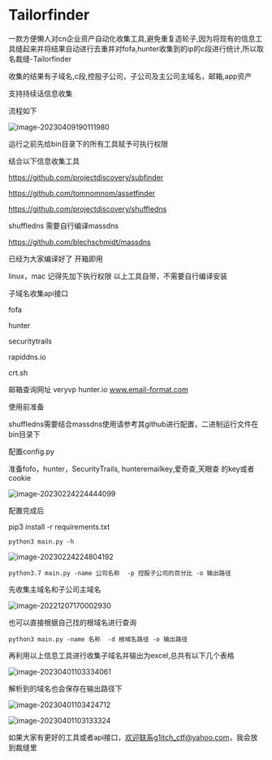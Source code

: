 



# Tailorfinder

一款方便懒人对cn企业资产自动化收集工具,避免重复造轮子,因为将现有的信息工具缝起来并将结果自动进行去重并对fofa,hunter收集到的ip的c段进行统计,所以取名裁缝-Tailorfinder

收集的结果有子域名,c段,控股子公司，子公司及主公司主域名，邮箱,app资产

支持持续话信息收集

流程如下

![image-20230409190111980](https://cdn.jsdelivr.net/gh/penson233/images@main/uPic/image-20230409190111980.png)


运行之前先给bin目录下的所有工具赋予可执行权限


结合以下信息收集工具




https://github.com/projectdiscovery/subfinder

https://github.com/tomnomnom/assetfinder

https://github.com/projectdiscovery/shuffledns

shuffledns 需要自行编译massdns

https://github.com/blechschmidt/massdns

已经为大家编译好了 开箱即用



linux，mac 记得先加下执行权限
以上工具自带，不需要自行编译安装





子域名收集api接口

fofa

hunter

securitytrails

rapiddns.io

crt.sh


邮箱查询网址
veryvp
hunter.io
www.email-format.com



使用前准备

shuffledns需要结合massdns使用请参考其github进行配置，二进制运行文件在bin目录下


配置config.py

准备fofo，hunter，SecurityTrails, hunteremailkey,爱奇查,天眼查 的key或者cookie



![image-20230224224444099](https://cdn.jsdelivr.net/gh/penson233/images@main/uPic/image-20230224224444099.png)





配置完成后

pip3 install -r requirements.txt

```
python3 main.py -h
```

![image-20230224224804192](https://cdn.jsdelivr.net/gh/penson233/images@main/uPic/image-20230224224804192.png)



```
python3.7 main.py -name 公司名称  -p 控股子公司的百分比 -o 输出路径
```



先收集主域名和子公司主域名

![image-20221207170002930](https://cdn.jsdelivr.net/gh/penson233/images@main/uPic/image-20221207170002930.png)

也可以直接根据自己找的根域名进行查询

```
python3 main.py -name 名称  -d 根域名路径 -o 输出路径
```





再利用以上信息工具进行收集子域名并输出为excel,总共有以下几个表格



![image-20230401103334061](https://cdn.jsdelivr.net/gh/penson233/images@main/uPic/image-20230401103334061.png)



解析到的域名也会保存在输出路径下

![image-20230401103424712](https://cdn.jsdelivr.net/gh/penson233/images@main/uPic/image-20230401103424712.png)



![image-20230401103133324](https://cdn.jsdelivr.net/gh/penson233/images@main/uPic/image-20230401103133324.png)







如果大家有更好的工具或者api接口，欢迎联系g1itch_ctf@yahoo.com，我会放到裁缝里

